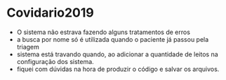 # Covidario2019
- O sistema não estrava fazendo alguns tratamentos de erros
- a busca por nome só é utilizada quando o paciente já passou pela triagem 
- sistema está travando quando, ao adicionar a quantidade de leitos na configuração dos sistema.
- fiquei com dúvidas na hora de produzir o código e salvar os arquivos.
